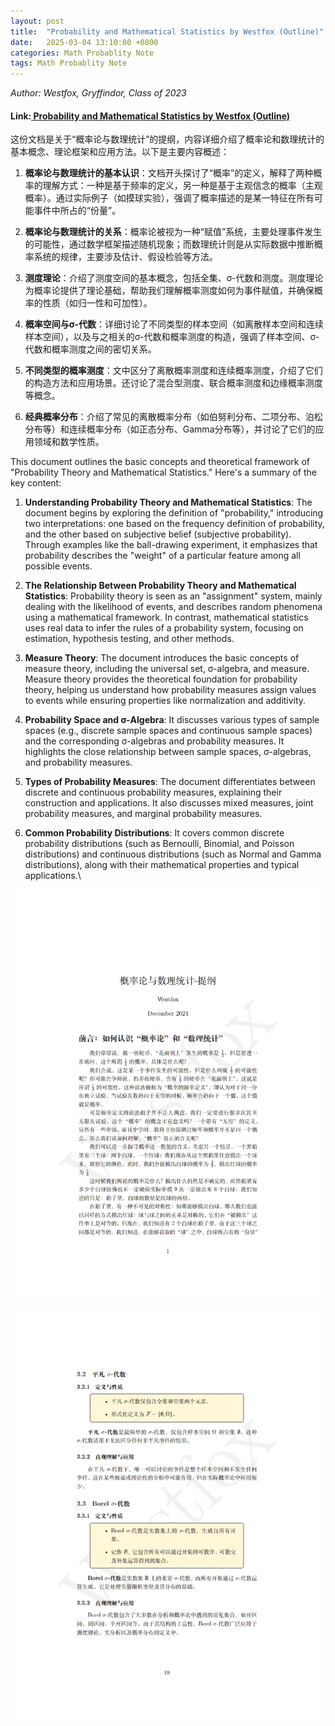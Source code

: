 ```yaml
---
layout: post
title:  "Probability and Mathematical Statistics by Westfox (Outline)"
date:   2025-03-04 13:10:00 +0800
categories: Math Probablity Note
tags: Math Probablity Note
---
```


*Author: Westfox, Gryffindor, Class of 2023*

#### Link:[ Probability and Mathematical Statistics by Westfox (Outline)](/raw_file/概率论与数理统计_提纲（更新贝叶斯统计）.pdf)

这份文档是关于“概率论与数理统计”的提纲，内容详细介绍了概率论和数理统计的基本概念、理论框架和应用方法。以下是主要内容概述：

1. **概率论与数理统计的基本认识**：文档开头探讨了“概率”的定义，解释了两种概率的理解方式：一种是基于频率的定义，另一种是基于主观信念的概率（主观概率）。通过实际例子（如摸球实验），强调了概率描述的是某一特征在所有可能事件中所占的“份量”。

2. **概率论与数理统计的关系**：概率论被视为一种“赋值”系统，主要处理事件发生的可能性，通过数学框架描述随机现象；而数理统计则是从实际数据中推断概率系统的规律，主要涉及估计、假设检验等方法。

3. **测度理论**：介绍了测度空间的基本概念，包括全集、σ-代数和测度。测度理论为概率论提供了理论基础，帮助我们理解概率测度如何为事件赋值，并确保概率的性质（如归一性和可加性）。

4. **概率空间与σ-代数**：详细讨论了不同类型的样本空间（如离散样本空间和连续样本空间），以及与之相关的σ-代数和概率测度的构造，强调了样本空间、σ-代数和概率测度之间的密切关系。

5. **不同类型的概率测度**：文中区分了离散概率测度和连续概率测度，介绍了它们的构造方法和应用场景。还讨论了混合型测度、联合概率测度和边缘概率测度等概念。

6. **经典概率分布**：介绍了常见的离散概率分布（如伯努利分布、二项分布、泊松分布等）和连续概率分布（如正态分布、Gamma分布等），并讨论了它们的应用领域和数学性质。

This document outlines the basic concepts and theoretical framework of "Probability Theory and Mathematical Statistics." Here's a summary of the key content:

1. **Understanding Probability Theory and Mathematical Statistics**: The document begins by exploring the definition of "probability," introducing two interpretations: one based on the frequency definition of probability, and the other based on subjective belief (subjective probability). Through examples like the ball-drawing experiment, it emphasizes that probability describes the "weight" of a particular feature among all possible events.

2. **The Relationship Between Probability Theory and Mathematical Statistics**: Probability theory is seen as an "assignment" system, mainly dealing with the likelihood of events, and describes random phenomena using a mathematical framework. In contrast, mathematical statistics uses real data to infer the rules of a probability system, focusing on estimation, hypothesis testing, and other methods.

3. **Measure Theory**: The document introduces the basic concepts of measure theory, including the universal set, σ-algebra, and measure. Measure theory provides the theoretical foundation for probability theory, helping us understand how probability measures assign values to events while ensuring properties like normalization and additivity.

4. **Probability Space and σ-Algebra**: It discusses various types of sample spaces (e.g., discrete sample spaces and continuous sample spaces) and the corresponding σ-algebras and probability measures. It highlights the close relationship between sample spaces, σ-algebras, and probability measures.

5. **Types of Probability Measures**: The document differentiates between discrete and continuous probability measures, explaining their construction and applications. It also discusses mixed measures, joint probability measures, and marginal probability measures.

6. **Common Probability Distributions**: It covers common discrete probability distributions (such as Bernoulli, Binomial, and Poisson distributions) and continuous distributions (such as Normal and Gamma distributions), along with their mathematical properties and typical applications.\

![1](/assets/images/article/probablity-outline-wzb/1.jpg)

![2](/assets/images/article/probablity-outline-wzb/2.jpg)
